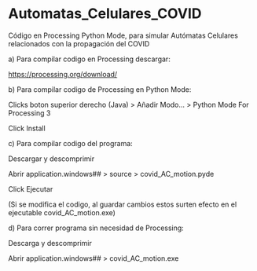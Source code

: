 # Automatas_Celulares_COVID

Código en Processing Python Mode, para simular Autómatas Celulares relacionados con la propagación del COVID

a) Para compilar codigo en Processing descargar:

  https://processing.org/download/


b) Para compilar codigo de Processing en Python Mode:

  Clicks boton superior derecho (Java) > Añadir Modo... > Python Mode For Processing 3

  Click Install


c) Para compilar codigo del programa:

  Descargar y descomprimir

  Abrir application.windows## > source > covid_AC_motion.pyde

  Click Ejecutar

  (Si se modifica el codigo, al guardar cambios estos surten efecto en el ejecutable covid_AC_motion.exe)


d) Para correr programa sin necesidad de Processing:

  Descarga y descomprimir

  Abrir application.windows## > covid_AC_motion.exe

